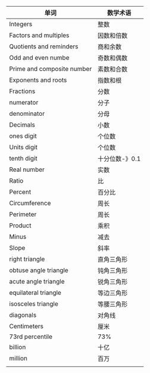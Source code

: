 
| 单词                       | 数学术语       |
|----------------------------|----------------|
| Integers                   | 整数           |
| Factors and multiples      | 因数和倍数     |
| Quotients and reminders    | 商和余数       |
| Odd and even numbe         | 奇数和偶数     |
| Prime and composite number | 素数和合数     |
| Exponents and roots        | 指数和根       |
| Fractions                  | 分数           |
| numerator                  | 分子           |
| denominator                | 分母           |
| Decimals                   | 小数           |
| ones digit                 | 个位数         |
| Units  digit               | 个位数         |
| tenth digit                | 十分位数-》0.1 |
| Real number                | 实数           |
| Ratio                      | 比             |
| Percent                    | 百分比         |
| Circumference              | 周长           |
| Perimeter                  | 周长           |
| Product                    | 乘积           |
| Minus                      | 减去           |
| Slope                      | 斜率           |
| right triangle             | 直角三角形     |
| obtuse angle  triangle     | 钝角三角形     |
| acute angle triangle       | 锐角三角形     |
| equilateral triangle       | 等边三角形     |
| isosceles triangle         | 等腰三角形     |
| diagonals                  | 对角线         |
| Centimeters                | 厘米           |
| 73rd percentile            | 73%            |
| billion                    | 十亿           |
| million                    | 百万           |
|                            |                |

